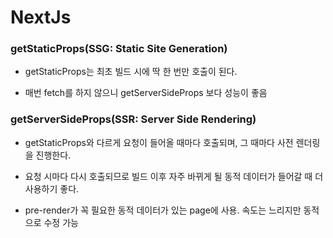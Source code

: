 # NextJs

### getStaticProps(SSG: Static Site Generation)

- getStaticProps는 최초 빌드 시에 딱 한 번만 호출이 된다.

- 매번 fetch를 하지 않으니 getServerSideProps 보다 성능이 좋음

### getServerSideProps(SSR: Server Side Rendering)

- getStaticProps와 다르게 요청이 들어올 때마다 호출되며, 그 때마다 사전 렌더링을 진행한다.

- 요청 시마다 다시 호출되므로 빌드 이후 자주 바뀌게 될 동적 데이터가 들어갈 때 더 사용하기 좋다.

- pre-render가 꼭 필요한 동적 데이터가 있는 page에 사용. 속도는 느리지만 동적으로 수정 가능
